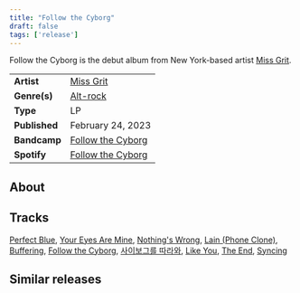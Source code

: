 ```yaml
---
title: "Follow the Cyborg"
draft: false
tags: ['release']
---
```


Follow the Cyborg is the debut album from New York-based artist [Miss Grit](artists/Miss%20Grit/md).

|                  |                                                                                                      |
| ---------------- | ---------------------------------------------------------------------------------------------------- |
| **Artist**       | [Miss Grit](artists/Miss%20Grit.md)                                                                  |
| **Genre(s)**     | [Alt-rock](genres/Alt-rock.md)                                                                       |
| **Type**         | LP                                                                                                   |
| **Published**    | February 24, 2023                                                                                    |
| **Bandcamp**     | [Follow the Cyborg](https://missgrit.bandcamp.com/album/follow-the-cyborg)                           |
| **Spotify**      | [Follow the Cyborg](https://open.spotify.com/album/1FzCOEjfRrJvwMWqEUCsNO?si=zb-LIBH9SKO-uPGVQJwSZA) |


## About


## Tracks
[Perfect Blue](tracks/Miss%20Grit/Perfect%20Blue.md), [Your Eyes Are Mine](tracks/Miss%20Grit/Your%Eyes%Are%Mine.md), [Nothing's Wrong](tracks/Miss%20Grit/Nothing's%20Wrong.md), [Lain (Phone Clone)](tracks/Miss%20Grit/Lain.md), [Buffering](tracks/Miss%20Grit/Buffering.md), [Follow the Cyborg](tracks/Miss%20Grit/Follow%20the%20Cyborg.md), [사이보그를 따라와](tracks/Miss%20Grit/사이보그를%20따라와.md), [Like You](tracks/Miss%20Grit/Like%20You.md), [The End](tracks/Miss%20Grit/The%20End.md), [Syncing](tracks/Miss%20Grit/Syncing.md)

## Similar releases
